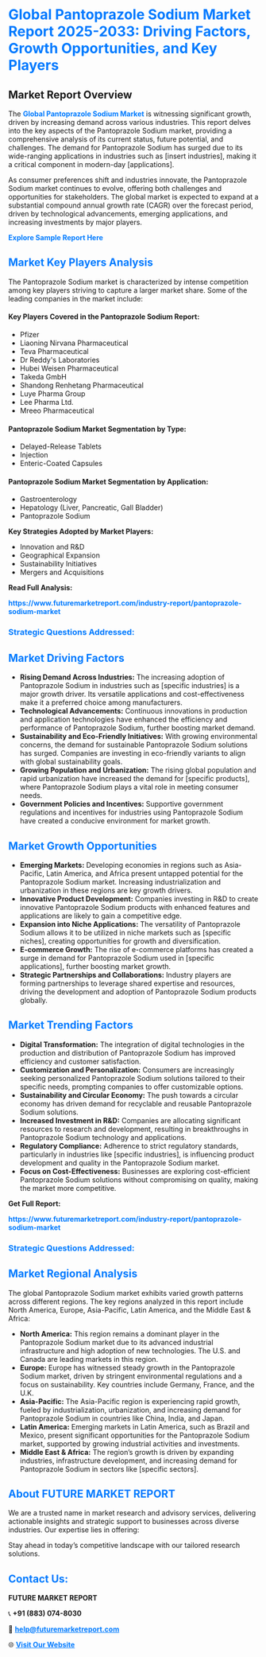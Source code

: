 <h1 style="color: #007BFF;">Global Pantoprazole Sodium Market Report 2025-2033: Driving Factors, Growth Opportunities, and Key Players</h1>

<section id="overview">
<h2>Market Report Overview</h2>
<p>The <a href="https://www.futuremarketreport.com/industry-report/pantoprazole-sodium-market" style="color: #007BFF; text-decoration: none;"><strong>Global Pantoprazole Sodium Market</strong></a> is witnessing significant growth, driven by increasing demand across various industries. This report delves into the key aspects of the Pantoprazole Sodium market, providing a comprehensive analysis of its current status, future potential, and challenges. The demand for Pantoprazole Sodium has surged due to its wide-ranging applications in industries such as [insert industries], making it a critical component in modern-day [applications].</p>
<p>As consumer preferences shift and industries innovate, the Pantoprazole Sodium market continues to evolve, offering both challenges and opportunities for stakeholders. The global market is expected to expand at a substantial compound annual growth rate (CAGR) over the forecast period, driven by technological advancements, emerging applications, and increasing investments by major players.</p>
</section>

<section id="overview">
<p><a href="https://www.futuremarketreport.com/request-sample/reportId=125670" style="color: #007BFF; text-decoration: none;"><strong>Explore Sample Report Here</strong></a></p>
</section>

<section id="key-players">
<h2 style="color: #007BFF;">Market Key Players Analysis</h2>
<p>The Pantoprazole Sodium market is characterized by intense competition among key players striving to capture a larger market share. Some of the leading companies in the market include:</p>
<h4>Key Players Covered in the Pantoprazole Sodium Report:</h4>
<ul><li>Pfizer</li><li>Liaoning Nirvana Pharmaceutical</li><li>Teva Pharmaceutical</li><li>Dr Reddy&#039;s Laboratories</li><li>Hubei Weisen Pharmaceutical</li><li>Takeda GmbH</li><li>Shandong Renhetang Pharmaceutical</li><li>Luye Pharma Group</li><li>Lee Pharma Ltd.</li><li>Mreeo Pharmaceutical</li></ul>
<h4>Pantoprazole Sodium Market Segmentation by Type:</h4>
<ul><li>Delayed-Release Tablets</li><li>Injection</li><li>Enteric-Coated Capsules</li></ul>

<h4>Pantoprazole Sodium Market Segmentation by Application:</h4>
<ul><li>Gastroenterology</li><li>Hepatology (Liver, Pancreatic, Gall Bladder)</li><li>Pantoprazole Sodium</li></ul>
<p><strong>Key Strategies Adopted by Market Players:</strong></p>
<ul>
<li>Innovation and R&D</li>
<li>Geographical Expansion</li>
<li>Sustainability Initiatives</li>
<li>Mergers and Acquisitions</li>
</ul>
</section>

<section>
<p><strong>Read Full Analysis: </strong></p><a href="https://www.futuremarketreport.com/industry-report/pantoprazole-sodium-market" style="color: #007BFF; text-decoration: none;"><strong>https://www.futuremarketreport.com/industry-report/pantoprazole-sodium-market</strong></a>
<h3 style="color: #007BFF;">Strategic Questions Addressed:</h3>
</section>

<section id="driving-factors">
<h2 style="color: #007BFF;">Market Driving Factors</h2>
<ul>
<li><strong>Rising Demand Across Industries:</strong> The increasing adoption of Pantoprazole Sodium in industries such as [specific industries] is a major growth driver. Its versatile applications and cost-effectiveness make it a preferred choice among manufacturers.</li>
<li><strong>Technological Advancements:</strong> Continuous innovations in production and application technologies have enhanced the efficiency and performance of Pantoprazole Sodium, further boosting market demand.</li>
<li><strong>Sustainability and Eco-Friendly Initiatives:</strong> With growing environmental concerns, the demand for sustainable Pantoprazole Sodium solutions has surged. Companies are investing in eco-friendly variants to align with global sustainability goals.</li>
<li><strong>Growing Population and Urbanization:</strong> The rising global population and rapid urbanization have increased the demand for [specific products], where Pantoprazole Sodium plays a vital role in meeting consumer needs.</li>
<li><strong>Government Policies and Incentives:</strong> Supportive government regulations and incentives for industries using Pantoprazole Sodium have created a conducive environment for market growth.</li>
</ul>
</section>

<section id="growth-opportunities">
<h2 style="color: #007BFF;">Market Growth Opportunities</h2>
<ul>
<li><strong>Emerging Markets:</strong> Developing economies in regions such as Asia-Pacific, Latin America, and Africa present untapped potential for the Pantoprazole Sodium market. Increasing industrialization and urbanization in these regions are key growth drivers.</li>
<li><strong>Innovative Product Development:</strong> Companies investing in R&D to create innovative Pantoprazole Sodium products with enhanced features and applications are likely to gain a competitive edge.</li>
<li><strong>Expansion into Niche Applications:</strong> The versatility of Pantoprazole Sodium allows it to be utilized in niche markets such as [specific niches], creating opportunities for growth and diversification.</li>
<li><strong>E-commerce Growth:</strong> The rise of e-commerce platforms has created a surge in demand for Pantoprazole Sodium used in [specific applications], further boosting market growth.</li>
<li><strong>Strategic Partnerships and Collaborations:</strong> Industry players are forming partnerships to leverage shared expertise and resources, driving the development and adoption of Pantoprazole Sodium products globally.</li>
</ul>
</section>

<section id="trending-factors">
<h2 style="color: #007BFF;">Market Trending Factors</h2>
<ul>
<li><strong>Digital Transformation:</strong> The integration of digital technologies in the production and distribution of Pantoprazole Sodium has improved efficiency and customer satisfaction.</li>
<li><strong>Customization and Personalization:</strong> Consumers are increasingly seeking personalized Pantoprazole Sodium solutions tailored to their specific needs, prompting companies to offer customizable options.</li>
<li><strong>Sustainability and Circular Economy:</strong> The push towards a circular economy has driven demand for recyclable and reusable Pantoprazole Sodium solutions.</li>
<li><strong>Increased Investment in R&D:</strong> Companies are allocating significant resources to research and development, resulting in breakthroughs in Pantoprazole Sodium technology and applications.</li>
<li><strong>Regulatory Compliance:</strong> Adherence to strict regulatory standards, particularly in industries like [specific industries], is influencing product development and quality in the Pantoprazole Sodium market.</li>
<li><strong>Focus on Cost-Effectiveness:</strong> Businesses are exploring cost-efficient Pantoprazole Sodium solutions without compromising on quality, making the market more competitive.</li>
</ul>
</section>

<section>
<p><strong>Get Full Report: </strong></p><a href="https://www.futuremarketreport.com/industry-report/pantoprazole-sodium-market" style="color: #007BFF; text-decoration: none;"><strong>https://www.futuremarketreport.com/industry-report/pantoprazole-sodium-market</strong></a>
<h3 style="color: #007BFF;">Strategic Questions Addressed:</h3>
</section>


<section id="regional-analysis">
<h2 style="color: #007BFF;">Market Regional Analysis</h2>
<p>The global Pantoprazole Sodium market exhibits varied growth patterns across different regions. The key regions analyzed in this report include North America, Europe, Asia-Pacific, Latin America, and the Middle East & Africa:</p>
<ul>
<li><strong>North America:</strong> This region remains a dominant player in the Pantoprazole Sodium market due to its advanced industrial infrastructure and high adoption of new technologies. The U.S. and Canada are leading markets in this region.</li>
<li><strong>Europe:</strong> Europe has witnessed steady growth in the Pantoprazole Sodium market, driven by stringent environmental regulations and a focus on sustainability. Key countries include Germany, France, and the U.K.</li>
<li><strong>Asia-Pacific:</strong> The Asia-Pacific region is experiencing rapid growth, fueled by industrialization, urbanization, and increasing demand for Pantoprazole Sodium in countries like China, India, and Japan.</li>
<li><strong>Latin America:</strong> Emerging markets in Latin America, such as Brazil and Mexico, present significant opportunities for the Pantoprazole Sodium market, supported by growing industrial activities and investments.</li>
<li><strong>Middle East & Africa:</strong> The region’s growth is driven by expanding industries, infrastructure development, and increasing demand for Pantoprazole Sodium in sectors like [specific sectors].</li>
</ul>
</section>

<footer>
<h2 style="color: #007BFF;">About FUTURE MARKET REPORT</h2>
<p>We are a trusted name in market research and advisory services, delivering actionable insights and strategic support to businesses across diverse industries. Our expertise lies in offering:</p>

<p>Stay ahead in today’s competitive landscape with our tailored research solutions.</p>

<h2 style="color: #007BFF;">Contact Us:</h2>
<p><strong>FUTURE MARKET REPORT</strong></p>
<p>📞 <strong>+91 (883) 074-8030</strong></p>
<p>📧 <strong><a href="mailto:help@futuremarketreport.com" style="color: #007BFF;">help@futuremarketreport.com</a></strong></p>
<p>🌐 <strong><a href="https://www.futuremarketreport.com/" style="color: #007BFF;">Visit Our Website</a></strong></p>
</footer>